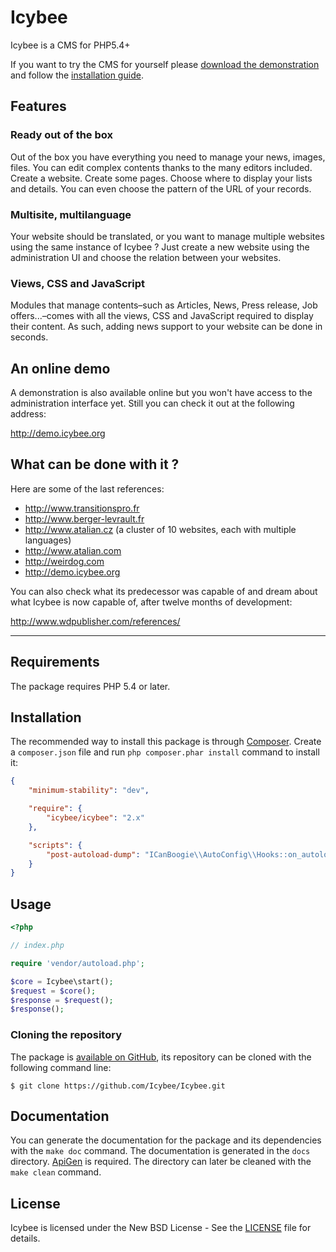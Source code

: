 # Icybee

Icybee is a CMS for PHP5.4+

If you want to try the CMS for yourself please [download the demonstration](http://icybee.org/icybee-demo-latest.zip)
and follow the [installation guide](https://github.com/Icybee/Icybee/wiki/Installation-guide-for-Icybee%27s-epic-demonstration).





## Features





### Ready out of the box

Out of the box you have everything you need to manage your news, images, files. You can edit
complex contents thanks to the many editors included. Create a website. Create some pages. Choose
where to display your lists and details. You can even choose the pattern of the URL of your
records.





### Multisite, multilanguage

Your website should be translated, or you want to manage multiple websites using the same instance
of Icybee ? Just create a new website using the administration UI and choose the relation between
your websites.





### Views, CSS and JavaScript

Modules that manage contents–such as Articles, News, Press release, Job offers...–comes with all
the views, CSS and JavaScript required to display their content. As such, adding news support to
your website can be done in seconds.





An online demo
--------------

A demonstration is also available online but you won't have access to the administration
interface yet. Still you can check it out at the following address:

<http://demo.icybee.org>





What can be done with it ?
--------------------------

Here are some of the last references:

- <http://www.transitionspro.fr>
- <http://www.berger-levrault.fr>
- <http://www.atalian.cz> (a cluster of 10 websites, each with multiple languages)
- <http://www.atalian.com>
- <http://weirdog.com>
- <http://demo.icybee.org>

You can also check what its predecessor was capable of and dream about what Icybee is now
capable of, after twelve months of development:

<http://www.wdpublisher.com/references/>





----------





## Requirements

The package requires PHP 5.4 or later.





## Installation

The recommended way to install this package is through [Composer](http://getcomposer.org/).
Create a `composer.json` file and run `php composer.phar install` command to install it:

```json
{
	"minimum-stability": "dev",

	"require": {
		"icybee/icybee": "2.x"
	},

	"scripts": {
		"post-autoload-dump": "ICanBoogie\\AutoConfig\\Hooks::on_autoload_dump"
	}
}
```





## Usage

```php
<?php

// index.php

require 'vendor/autoload.php';

$core = Icybee\start();
$request = $core();
$response = $request();
$response();
```





### Cloning the repository

The package is [available on GitHub](https://github.com/Icybee/Icybee), its repository can
be cloned with the following command line:

	$ git clone https://github.com/Icybee/Icybee.git





## Documentation

You can generate the documentation for the package and its dependencies with the `make doc`
command. The documentation is generated in the `docs` directory. [ApiGen](http://apigen.org/) is
required. The directory can later be cleaned with the `make clean` command.





## License

Icybee is licensed under the New BSD License - See the [LICENSE](LICENSE) file for details.
